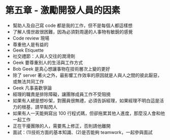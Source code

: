 # 第五章 - 激勵開發人員的因素

* 幫助人及自己寫 code 都是我的工作，但不是每個人都這樣想
* 了解人情世故很困難，因為必須對周邊的人事物有敏銳的感覺
* Code review 現場
* 尊重他人是有益的
* Geek Etiquette
* 社交禮節：人與人交往的潤滑劑
* Geek 要尊重別人的生活與工作方式
* Bob Geek 是真心想讓事物在技術層次上變的更好
* 除了 server 著火之外，最影響工作效率的原因就是人與人之間的彼此厭惡，或無法共同工作
* Geek 凡事喜歡爭論
* 經理的職責是排除障礙，讓團隊成員工作不受阻撓
* 如果有人總是想吵架，對團員很無禮，必須告訴經理，如果經理不明白這是活力的根基，請早點閃人
* 如果有人一天能夠寫出 100 行程式碼，但卻拖累其他人進度，那麼沒人會和他一起工作
* 正在干擾團隊的人，需要馬上修正，否則請他離開
* 面試：(1)技術方面的基本知識、(2)是否能夠 teamwork，一起參與面試
